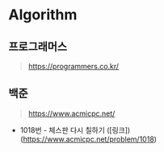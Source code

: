 # Algorithm

## 프로그래머스
>https://programmers.co.kr/

## 백준
>https://www.acmicpc.net/

* 1018번 - 체스판 다시 칠하기 ([링크])(https://www.acmicpc.net/problem/1018)
